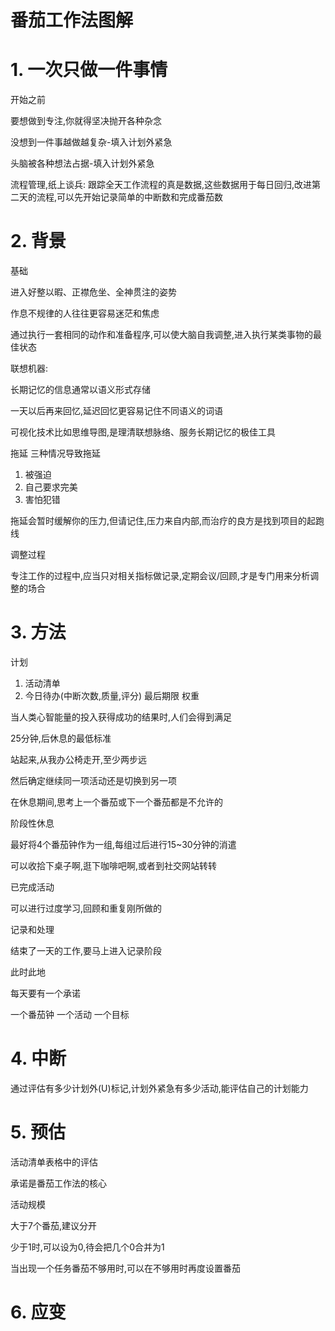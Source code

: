# 番茄工作法图解

# 1. 一次只做一件事情

开始之前

要想做到专注,你就得坚决抛开各种杂念

没想到一件事越做越复杂-填入计划外紧急

头脑被各种想法占据-填入计划外紧急

流程管理,纸上谈兵: 跟踪全天工作流程的真是数据,这些数据用于每日回归,改进第二天的流程,可以先开始记录简单的中断数和完成番茄数

# 2. 背景

基础

进入好整以暇、正襟危坐、全神贯注的姿势

作息不规律的人往往更容易迷茫和焦虑

通过执行一套相同的动作和准备程序,可以使大脑自我调整,进入执行某类事物的最佳状态

联想机器: 

长期记忆的信息通常以语义形式存储

一天以后再来回忆,延迟回忆更容易记住不同语义的词语

可视化技术比如思维导图,是理清联想脉络、服务长期记忆的极佳工具

拖延 三种情况导致拖延

1. 被强迫
2. 自己要求完美
3. 害怕犯错

拖延会暂时缓解你的压力,但请记住,压力来自内部,而治疗的良方是找到项目的起跑线

调整过程

专注工作的过程中,应当只对相关指标做记录,定期会议/回顾,才是专门用来分析调整的场合

# 3. 方法

计划

1. 活动清单
2. 今日待办(中断次数,质量,评分) 最后期限 权重

当人类心智能量的投入获得成功的结果时,人们会得到满足

25分钟,后休息的最低标准

站起来,从我办公椅走开,至少两步远

然后确定继续同一项活动还是切换到另一项

在休息期间,思考上一个番茄或下一个番茄都是不允许的

阶段性休息

最好将4个番茄钟作为一组,每组过后进行15~30分钟的消遣

可以收拾下桌子啊,逛下咖啡吧啊,或者到社交网站转转

已完成活动

可以进行过度学习,回顾和重复刚所做的

记录和处理

结束了一天的工作,要马上进入记录阶段

此时此地

每天要有一个承诺

一个番茄钟 一个活动 一个目标

# 4. 中断

通过评估有多少计划外(U)标记,计划外紧急有多少活动,能评估自己的计划能力

# 5. 预估

活动清单表格中的评估

承诺是番茄工作法的核心

活动规模

大于7个番茄,建议分开

少于1时,可以设为0,待会把几个0合并为1

当出现一个任务番茄不够用时,可以在不够用时再度设置番茄

# 6. 应变

